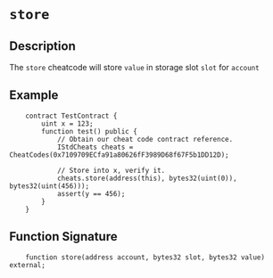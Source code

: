 # `store`

## Description
The `store` cheatcode will store `value` in storage slot `slot` for `account`

## Example
```solidity
    contract TestContract {
        uint x = 123;
        function test() public {
            // Obtain our cheat code contract reference.
            IStdCheats cheats = CheatCodes(0x7109709ECfa91a80626fF3989D68f67F5b1DD12D);

            // Store into x, verify it.
            cheats.store(address(this), bytes32(uint(0)), bytes32(uint(456)));
            assert(y == 456);
        }
    }
```

## Function Signature
```solidity
    function store(address account, bytes32 slot, bytes32 value) external;
```